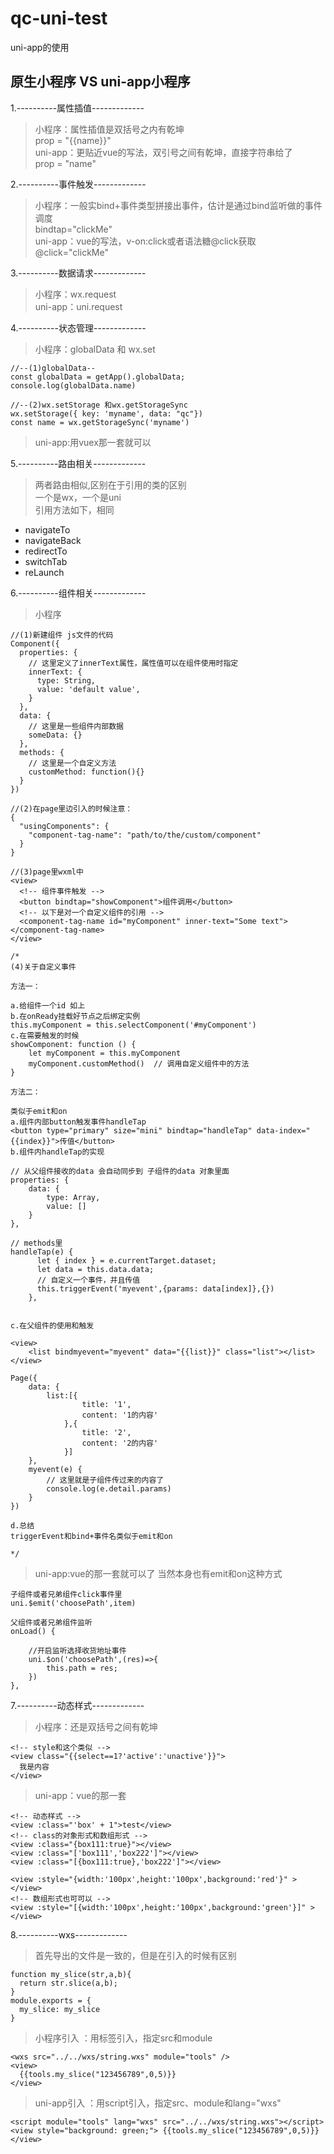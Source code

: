 # qc-uni-test
uni-app的使用

## 原生小程序 VS uni-app小程序

1.----------属性插值------------- 
>小程序：属性插值是双括号之内有乾坤  
>prop = "{{name}}"  
>uni-app：更贴近vue的写法，双引号之间有乾坤，直接字符串给了  
>prop = "name"  

2.----------事件触发------------- 
>小程序：一般实bind+事件类型拼接出事件，估计是通过bind监听做的事件调度  
>bindtap="clickMe"  
>uni-app：vue的写法，v-on:click或者语法糖@click获取  
>@click="clickMe"

3.----------数据请求------------- 
>小程序：wx.request  
>uni-app：uni.request

4.----------状态管理------------- 
>小程序：globalData 和 wx.set  
```
//--(1)globalData--  
const globalData = getApp().globalData;  
console.log(globalData.name)   
```
```
//--(2)wx.setStorage 和wx.getStorageSync
wx.setStorage({ key: 'myname', data: "qc"})
const name = wx.getStorageSync('myname')

````
>uni-app:用vuex那一套就可以  

5.----------路由相关------------- 
>两者路由相似,区别在于引用的类的区别  
>一个是wx，一个是uni  
>引用方法如下，相同 
* navigateTo  
* navigateBack  
* redirectTo
* switchTab 
* reLaunch



6.----------组件相关-------------   
> 小程序
```
//(1)新建组件 js文件的代码
Component({
  properties: {
    // 这里定义了innerText属性，属性值可以在组件使用时指定
    innerText: {
      type: String,
      value: 'default value',
    }
  },
  data: {
    // 这里是一些组件内部数据
    someData: {}
  },
  methods: {
    // 这里是一个自定义方法
    customMethod: function(){}
  }
})

//(2)在page里边引入的时候注意：
{
  "usingComponents": {
    "component-tag-name": "path/to/the/custom/component"
  }
}

//(3)page里wxml中
<view>
  <!-- 组件事件触发 -->
  <button bindtap="showComponent">组件调用</button>
  <!-- 以下是对一个自定义组件的引用 -->
  <component-tag-name id="myComponent" inner-text="Some text"></component-tag-name>
</view>

/*
(4)关于自定义事件  

方法一：

a.给组件一个id 如上
b.在onReady挂载好节点之后绑定实例
this.myComponent = this.selectComponent('#myComponent')
c.在需要触发的时候
showComponent: function () {
    let myComponent = this.myComponent
    myComponent.customMethod()  // 调用自定义组件中的方法
}

方法二：

类似于emit和on
a.组件内部button触发事件handleTap
<button type="primary" size="mini" bindtap="handleTap" data-index="{{index}}">传值</button>
b.组件内handleTap的实现

// 从父组件接收的data 会自动同步到 子组件的data 对象里面
properties: {
    data: {
        type: Array,
        value: []
    }
},

// methods里
handleTap(e) {
      let { index } = e.currentTarget.dataset;
      let data = this.data.data;
      // 自定义一个事件，并且传值
      this.triggerEvent('myevent',{params: data[index]},{})
    },


c.在父组件的使用和触发

<view>
	<list bindmyevent="myevent" data="{{list}}" class="list"></list>
</view>

Page({
	data: {
        list:[{
                title: '1',
                content: '1的内容'
            },{
                title: '2',
                content: '2的内容'
            }]
	},
	myevent(e) {
	    // 这里就是子组件传过来的内容了
		console.log(e.detail.params)
	}
})

d.总结
triggerEvent和bind+事件名类似于emit和on

*/
```
>uni-app:vue的那一套就可以了
>当然本身也有emit和on这种方式
```
子组件或者兄弟组件click事件里
uni.$emit('choosePath',item)

父组件或者兄弟组件监听
onLoad() {
			
	//开启监听选择收货地址事件
	uni.$on('choosePath',(res)=>{
		this.path = res;
	})
},

```


7.----------动态样式------------- 

>小程序：还是双括号之间有乾坤

```
<!-- style和这个类似 -->
<view class="{{select==1?'active':'unactive'}}">
  我是内容
</view>

```

> uni-app：vue的那一套
```
<!-- 动态样式 -->
<view :class="'box' + 1">test</view>
<!-- class的对象形式和数组形式 -->
<view :class="{box111:true}"></view>
<view :class="['box111','box222']"></view>
<view :class="[{box111:true},'box222']"></view>
    
<view :style="{width:'100px',height:'100px',background:'red'}" ></view>
<!-- 数组形式也可可以 -->
<view :style="[{width:'100px',height:'100px',background:'green'}]" ></view>

```


8.----------wxs-------------  
>首先导出的文件是一致的，但是在引入的时候有区别  
```
function my_slice(str,a,b){
  return str.slice(a,b);
}
module.exports = {
  my_slice: my_slice
}

```
>小程序引入 ：用标签引入，指定src和module
```
<wxs src="../../wxs/string.wxs" module="tools" />
<view>
  {{tools.my_slice("123456789",0,5)}}
</view>
```

>uni-app引入 ：用script引入，指定src、module和lang="wxs"
```
<script module="tools" lang="wxs" src="../../wxs/string.wxs"></script>
<view style="background: green;"> {{tools.my_slice("123456789",0,5)}}</view>

```
